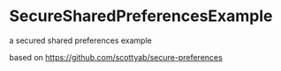 # SecureSharedPreferencesExample
a secured shared preferences example

based on https://github.com/scottyab/secure-preferences

